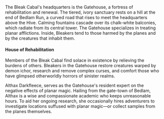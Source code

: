 The Bleak Cabal's headquarters is the Gatehouse, a fortress of rehabilitation and renewal. The tiered, ivory sanctuary rests on a hill at the end of Bedlam Run, a curved road that rises to meet the headquarters above the Hive. Calming fountains cascade over its chalk-white balconies, which radiate from its central tower. The Gatehouse specializes in treating planar afflictions. Inside, Bleakers tend to those harmed by the planes and by the creatures that inhabit them.

#### House of Rehabilitation

Members of the Bleak Cabal find solace in existence by relieving the burdens of others. Bleakers in the Gatehouse restore creatures warped by demon ichor, research and remove complex curses, and comfort those who have glimpsed otherworldly horrors of sinister realms.

Althax Darkfleece, serves as the Gatehouse's resident expert on the negative effects of planar magic. Hailing from the gate-town of Bedlam, Althax is a wise and compassionate academic who keeps unreasonable hours. To aid her ongoing research, she occasionally hires adventurers to investigate locations suffused with planar magic—or collect samples from the planes themselves.